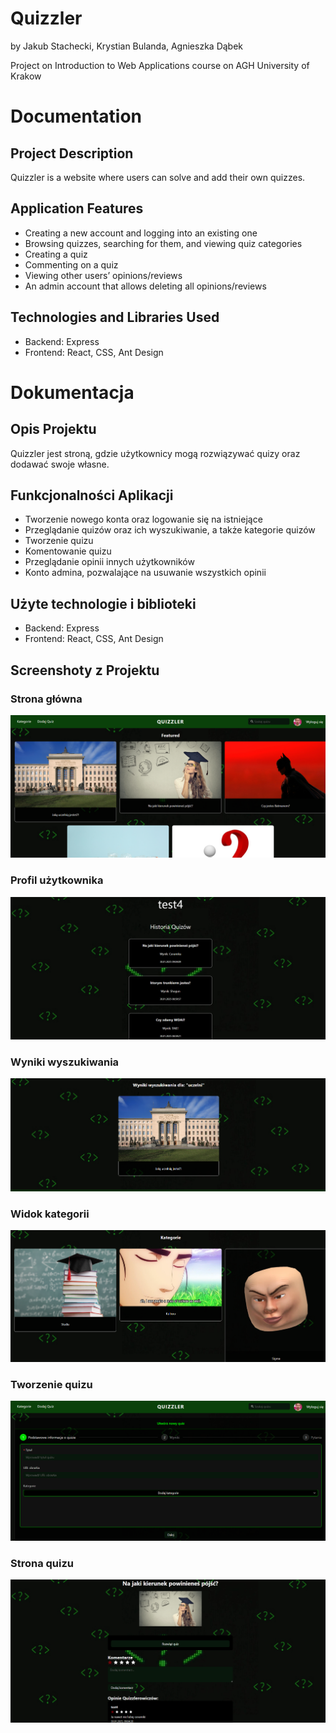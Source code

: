 # Quizzler

by Jakub Stachecki, Krystian Bulanda, Agnieszka Dąbek

Project on Introduction to Web Applications course on AGH University of Krakow

# Documentation

## Project Description

Quizzler is a website where users can solve and add their own quizzes.

## Application Features

- Creating a new account and logging into an existing one
- Browsing quizzes, searching for them, and viewing quiz categories
- Creating a quiz
- Commenting on a quiz
- Viewing other users’ opinions/reviews
- An admin account that allows deleting all opinions/reviews

## Technologies and Libraries Used

- Backend: Express
- Frontend: React, CSS, Ant Design

# Dokumentacja

## Opis Projektu

Quizzler jest stroną, gdzie użytkownicy mogą rozwiązywać quizy oraz dodawać swoje własne.

## Funkcjonalności Aplikacji

- Tworzenie nowego konta oraz logowanie się na istniejące
- Przeglądanie quizów oraz ich wyszukiwanie, a także kategorie quizów
- Tworzenie quizu
- Komentowanie quizu
- Przeglądanie opinii innych użytkowników
- Konto admina, pozwalające na usuwanie wszystkich opinii

## Użyte technologie i biblioteki

- Backend: Express
- Frontend: React, CSS, Ant Design

## Screenshoty z Projektu

### Strona główna

<img src="readme_photos/mainFeatured.png">

### Profil użytkownika

<img src="readme_photos/profile.png">

### Wyniki wyszukiwania

<img src="readme_photos/searchResults.png">

### Widok kategorii

<img src="readme_photos/CategoryView.png">

### Tworzenie quizu

<img src="readme_photos/quizMaking.png">

### Strona quizu

<img src="readme_photos/quizDetails.png">



